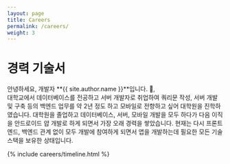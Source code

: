 ```yaml
---
layout: page
title: Careers
permalink: /careers/
weight: 3
---
```


# **경력 기술서**

안녕하세요, 개발자 **{{ site.author.name }}**입니다. :wave:,<br>
대학교에서 데이터베이스를 전공하고 서버 개발자로 취업하여 쿼리문 작성, 서버 개발 및 구축 등의 백엔드 업무를 약 2년 정도 하고 모바일로 전향하고 싶어
대학원을 진학하였습니다. 대학원을 졸업하고 데이터베이스, 서버, 모바일 개발을 모두 하다가 다음 이직을 안드로이드 얍 개발로 하게 되면서 가장 오래 경력을 쌓았습니다. 현재는 다시 프론트엔드, 백엔드 관계 없이 모두 <!--강제로 --> 개발에 참여하게 되면서 앱을 개발하는데 필요한 모든 기술 스택을 보유한 상태입니다.

<div class="row">
{% include careers/timeline.html %}
</div>